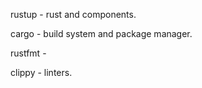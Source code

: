 rustup - rust and components.

cargo - build system and package manager.

rustfmt -

clippy - linters.



